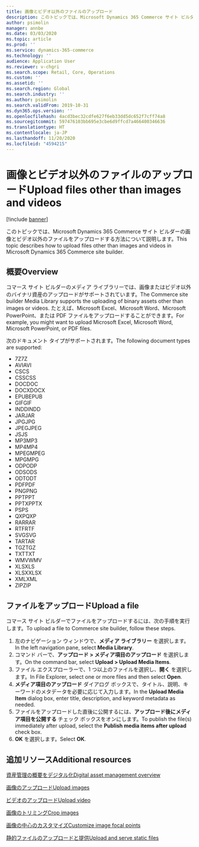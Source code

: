 ```yaml
---
title: 画像とビデオ以外のファイルのアップロード
description: このトピックでは、Microsoft Dynamics 365 Commerce サイト ビルダーの画像とビデオ以外のバイナリ ファイルをアップロードする方法について説明します。
author: psimolin
manager: annbe
ms.date: 03/03/2020
ms.topic: article
ms.prod: ''
ms.service: dynamics-365-commerce
ms.technology: ''
audience: Application User
ms.reviewer: v-chgri
ms.search.scope: Retail, Core, Operations
ms.custom: ''
ms.assetid: ''
ms.search.region: Global
ms.search.industry: ''
ms.author: psimolin
ms.search.validFrom: 2019-10-31
ms.dyn365.ops.version: ''
ms.openlocfilehash: 4acd3bec32cdfe627f6eb33dd5dc652f7cff74a8
ms.sourcegitcommit: 597476103bb695e3cbe6d9ffcd7a466400346636
ms.translationtype: HT
ms.contentlocale: ja-JP
ms.lasthandoff: 11/20/2020
ms.locfileid: "4594215"
---
```

# <a name="upload-files-other-than-images-and-videos"></a><span data-ttu-id="61ab1-103">画像とビデオ以外のファイルのアップロード</span><span class="sxs-lookup"><span data-stu-id="61ab1-103">Upload files other than images and videos</span></span>

[!include [banner](includes/banner.md)]

<span data-ttu-id="61ab1-104">このトピックでは、Microsoft Dynamics 365 Commerce サイト ビルダーの画像とビデオ以外のファイルをアップロードする方法について説明します。</span><span class="sxs-lookup"><span data-stu-id="61ab1-104">This topic describes how to upload files other than images and videos in Microsoft Dynamics 365 Commerce site builder.</span></span>

## <a name="overview"></a><span data-ttu-id="61ab1-105">概要</span><span class="sxs-lookup"><span data-stu-id="61ab1-105">Overview</span></span>

<span data-ttu-id="61ab1-106">コマース サイト ビルダーのメディア ライブラリーでは、画像またはビデオ以外のバイナリ資産のアップロードがサポートされています。</span><span class="sxs-lookup"><span data-stu-id="61ab1-106">The Commerce site builder Media Library supports the uploading of binary assets other than images or videos.</span></span> <span data-ttu-id="61ab1-107">たとえば、Microsoft Excel、Microsoft Word、Microsoft PowerPoint、または PDF ファイルをアップロードすることができます。</span><span class="sxs-lookup"><span data-stu-id="61ab1-107">For example, you might want to upload Microsoft Excel, Microsoft Word, Microsoft PowerPoint, or PDF files.</span></span>

<span data-ttu-id="61ab1-108">次のドキュメント タイプがサポートされます。</span><span class="sxs-lookup"><span data-stu-id="61ab1-108">The following document types are supported:</span></span>
- <span data-ttu-id="61ab1-109">7Z</span><span class="sxs-lookup"><span data-stu-id="61ab1-109">7Z</span></span>
- <span data-ttu-id="61ab1-110">AVI</span><span class="sxs-lookup"><span data-stu-id="61ab1-110">AVI</span></span>
- <span data-ttu-id="61ab1-111">CS</span><span class="sxs-lookup"><span data-stu-id="61ab1-111">CS</span></span>
- <span data-ttu-id="61ab1-112">CSS</span><span class="sxs-lookup"><span data-stu-id="61ab1-112">CSS</span></span>
- <span data-ttu-id="61ab1-113">DOC</span><span class="sxs-lookup"><span data-stu-id="61ab1-113">DOC</span></span>
- <span data-ttu-id="61ab1-114">DOCX</span><span class="sxs-lookup"><span data-stu-id="61ab1-114">DOCX</span></span>
- <span data-ttu-id="61ab1-115">EPUB</span><span class="sxs-lookup"><span data-stu-id="61ab1-115">EPUB</span></span>
- <span data-ttu-id="61ab1-116">GIF</span><span class="sxs-lookup"><span data-stu-id="61ab1-116">GIF</span></span>
- <span data-ttu-id="61ab1-117">INDD</span><span class="sxs-lookup"><span data-stu-id="61ab1-117">INDD</span></span>
- <span data-ttu-id="61ab1-118">JAR</span><span class="sxs-lookup"><span data-stu-id="61ab1-118">JAR</span></span>
- <span data-ttu-id="61ab1-119">JPG</span><span class="sxs-lookup"><span data-stu-id="61ab1-119">JPG</span></span>
- <span data-ttu-id="61ab1-120">JPEG</span><span class="sxs-lookup"><span data-stu-id="61ab1-120">JPEG</span></span>
- <span data-ttu-id="61ab1-121">JS</span><span class="sxs-lookup"><span data-stu-id="61ab1-121">JS</span></span>
- <span data-ttu-id="61ab1-122">MP3</span><span class="sxs-lookup"><span data-stu-id="61ab1-122">MP3</span></span>
- <span data-ttu-id="61ab1-123">MP4</span><span class="sxs-lookup"><span data-stu-id="61ab1-123">MP4</span></span>
- <span data-ttu-id="61ab1-124">MPEG</span><span class="sxs-lookup"><span data-stu-id="61ab1-124">MPEG</span></span>
- <span data-ttu-id="61ab1-125">MPG</span><span class="sxs-lookup"><span data-stu-id="61ab1-125">MPG</span></span>
- <span data-ttu-id="61ab1-126">ODP</span><span class="sxs-lookup"><span data-stu-id="61ab1-126">ODP</span></span>
- <span data-ttu-id="61ab1-127">ODS</span><span class="sxs-lookup"><span data-stu-id="61ab1-127">ODS</span></span>
- <span data-ttu-id="61ab1-128">ODT</span><span class="sxs-lookup"><span data-stu-id="61ab1-128">ODT</span></span>
- <span data-ttu-id="61ab1-129">PDF</span><span class="sxs-lookup"><span data-stu-id="61ab1-129">PDF</span></span>
- <span data-ttu-id="61ab1-130">PNG</span><span class="sxs-lookup"><span data-stu-id="61ab1-130">PNG</span></span>
- <span data-ttu-id="61ab1-131">PPT</span><span class="sxs-lookup"><span data-stu-id="61ab1-131">PPT</span></span>
- <span data-ttu-id="61ab1-132">PPTX</span><span class="sxs-lookup"><span data-stu-id="61ab1-132">PPTX</span></span>
- <span data-ttu-id="61ab1-133">PS</span><span class="sxs-lookup"><span data-stu-id="61ab1-133">PS</span></span>
- <span data-ttu-id="61ab1-134">QXP</span><span class="sxs-lookup"><span data-stu-id="61ab1-134">QXP</span></span>
- <span data-ttu-id="61ab1-135">RAR</span><span class="sxs-lookup"><span data-stu-id="61ab1-135">RAR</span></span>
- <span data-ttu-id="61ab1-136">RTF</span><span class="sxs-lookup"><span data-stu-id="61ab1-136">RTF</span></span>
- <span data-ttu-id="61ab1-137">SVG</span><span class="sxs-lookup"><span data-stu-id="61ab1-137">SVG</span></span>
- <span data-ttu-id="61ab1-138">TAR</span><span class="sxs-lookup"><span data-stu-id="61ab1-138">TAR</span></span>
- <span data-ttu-id="61ab1-139">TGZ</span><span class="sxs-lookup"><span data-stu-id="61ab1-139">TGZ</span></span>
- <span data-ttu-id="61ab1-140">TXT</span><span class="sxs-lookup"><span data-stu-id="61ab1-140">TXT</span></span>
- <span data-ttu-id="61ab1-141">WMV</span><span class="sxs-lookup"><span data-stu-id="61ab1-141">WMV</span></span>
- <span data-ttu-id="61ab1-142">XLS</span><span class="sxs-lookup"><span data-stu-id="61ab1-142">XLS</span></span>
- <span data-ttu-id="61ab1-143">XLSX</span><span class="sxs-lookup"><span data-stu-id="61ab1-143">XLSX</span></span>
- <span data-ttu-id="61ab1-144">XML</span><span class="sxs-lookup"><span data-stu-id="61ab1-144">XML</span></span>
- <span data-ttu-id="61ab1-145">ZIP</span><span class="sxs-lookup"><span data-stu-id="61ab1-145">ZIP</span></span>

## <a name="upload-a-file"></a><span data-ttu-id="61ab1-146">ファイルをアップロード</span><span class="sxs-lookup"><span data-stu-id="61ab1-146">Upload a file</span></span>

<span data-ttu-id="61ab1-147">コマース サイト ビルダーでファイルをアップロードするには、次の手順を実行します。</span><span class="sxs-lookup"><span data-stu-id="61ab1-147">To upload a file to Commerce site builder, follow these steps.</span></span>

1. <span data-ttu-id="61ab1-148">左のナビゲーション ウィンドウで、**メディア ライブラリー** を選択します。</span><span class="sxs-lookup"><span data-stu-id="61ab1-148">In the left navigation pane, select **Media Library**.</span></span>
1. <span data-ttu-id="61ab1-149">コマンド バーで、**アップロード \> メディア項目のアップロード** を選択します。</span><span class="sxs-lookup"><span data-stu-id="61ab1-149">On the command bar, select **Upload \> Upload Media Items**.</span></span>
1. <span data-ttu-id="61ab1-150">ファイル エクスプローラーで、1 つ以上のファイルを選択し、**開く** を選択します。</span><span class="sxs-lookup"><span data-stu-id="61ab1-150">In File Explorer, select one or more files and then select **Open**.</span></span>
1. <span data-ttu-id="61ab1-151">**メディア項目のアップロード** ダイアログ ボックスで、タイトル、説明、キーワードのメタデータを必要に応じて入力します。</span><span class="sxs-lookup"><span data-stu-id="61ab1-151">In the **Upload Media Item** dialog box, enter title, description, and keyword metadata as needed.</span></span>
1. <span data-ttu-id="61ab1-152">ファイルをアップロードした直後に公開するには、**アップロード後にメディア項目を公開する** チェック ボックスをオンにします。</span><span class="sxs-lookup"><span data-stu-id="61ab1-152">To publish the file(s) immediately after upload, select the **Publish media items after upload** check box.</span></span>
1. <span data-ttu-id="61ab1-153">**OK** を選択します。</span><span class="sxs-lookup"><span data-stu-id="61ab1-153">Select **OK**.</span></span>

## <a name="additional-resources"></a><span data-ttu-id="61ab1-154">追加リソース</span><span class="sxs-lookup"><span data-stu-id="61ab1-154">Additional resources</span></span>

[<span data-ttu-id="61ab1-155">資産管理の概要をデジタル化</span><span class="sxs-lookup"><span data-stu-id="61ab1-155">Digital asset management overview</span></span>](dam-overview.md)

[<span data-ttu-id="61ab1-156">画像のアップロード</span><span class="sxs-lookup"><span data-stu-id="61ab1-156">Upload images</span></span>](dam-upload-images.md)

[<span data-ttu-id="61ab1-157">ビデオのアップロード</span><span class="sxs-lookup"><span data-stu-id="61ab1-157">Upload video</span></span>](dam-upload-video.md)

[<span data-ttu-id="61ab1-158">画像のトリミング</span><span class="sxs-lookup"><span data-stu-id="61ab1-158">Crop images</span></span>](dam-crop-images.md)

[<span data-ttu-id="61ab1-159">画像の中心のカスタマイズ</span><span class="sxs-lookup"><span data-stu-id="61ab1-159">Customize image focal points</span></span>](dam-custom-focal-point.md)

[<span data-ttu-id="61ab1-160">静的ファイルのアップロードと提供</span><span class="sxs-lookup"><span data-stu-id="61ab1-160">Upload and serve static files</span></span>](upload-serve-static-files.md)
